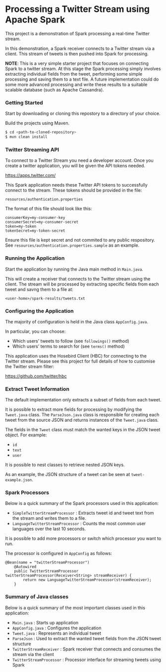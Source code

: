 # Processing a Twitter Stream using Apache Spark

This project is a demonstration of Spark processing a real-time Twitter stream.

In this demonstration, a Spark receiver connects to a Twitter stream via a client. This stream of tweets is then pushed into Spark for processing.

**NOTE**: This is a very simple starter project that focuses on connecting Spark to a twitter stream. At this stage the Spark processing simply involves extracting individual fields from the tweet, performing some simple processing and saving them to a text file. A future implementation could do some more advanced processing and write these results to a suitable scalable database (such as Apache Cassandra).


### Getting Started

Start by downloading or cloning this repostory to a directory of your choice.

Build the projects using Maven.

```sh
$ cd <path-to-cloned-repository>
$ mvn clean install
```


### Twitter Streaming API

To connect to a Twitter Stream you need a developer account. Once you create a twitter application, you will be given the API tokens needed.

https://apps.twitter.com/

This Spark application needs these Twitter API tokens to successfully connect to the stream. These tokens should be provided in the file:

`resources/authentication.properties`

The format of this file should look like this:

```
consumerKey=my-consumer-key
consumerSecret=my-consumer-secret
token=my-token
tokenSecret=my-token-secret
```

Ensure this file is kept secret and not commited to any public respository. See `resources/authentication.properties.sample` as an example.


### Running the Application

Start the application by running the Java main method in `Main.java`.

This will create a receiver that connects to the Twitter stream using the client. The stream will be processed by extracting specific fields from each tweet and savng them to a file at:

```
<user-home>/spark-results/tweets.txt
``` 


### Configuring the Application

The majority of configuration is held in the Java class `AppConfig.java`.

In particular, you can choose:

- Which users' tweets to follow (see `followings()` method)
- Which users' terms to search for (see `terms()` method)

This application uses the Hosebird Client (HBC) for connecting to the Twitter stream. Please see this project for full details of how to customise the Twitter stream filter:

https://github.com/twitter/hbc


### Extract Tweet Information

The default implementation only extracts a subset of fields from each tweet.

It is possible to extract more fields for processing by modifying the `Tweet.java` class. The `ParseJson.java` class is responsible for creating each tweet from the source JSON and returns instances of the `Tweet.java` class.

The fields in the `Tweet` class must match the wanted keys in the JSON tweet object. For example:

- `id`
- `text`
- `user`

It is possible to nest classes to retrieve nested JSON keys.

As an example, the JSON structure of a tweet can be seen at `tweet-example.json`.


### Spark Processors

Below is a quick summary of the Spark processors used in this application:

- `SimpleTwitterStreamProcessor` : Extracts tweet id and tweet text from the stream and writes them to a file.
- `LanguageTwitterStreamProcessor` : Counts the most common user languages over the last 10 seconds.

It is possible to add more processors or switch which processor you want to run.

The processor is configured in `AppConfig` as follows:

```
@Bean(name = "twitterStreamProcessor")
    @Autowired
    public TwitterStreamProcessor twitterStreamProcessor(Receiver<String> streamReceiver) {
        return new LanguageTwitterStreamProcessor(streamReceiver);
    }
```


### Summary of Java classes

Below is a quick summary of the most important classes used in this application:

- `Main.java` : Starts up application
- `AppConfig.java` : Configures the application
- `Tweet.java` : Represents an individual tweet
- `ParseJson` : Used to extract the wanted tweet fields from the JSON tweet structure
- `TwitterStreamReceiver` : Spark receiver that connects and consumes the stream via the client
- `TwitterStreamProcessor` : Processor interface for streaming tweets using Spark